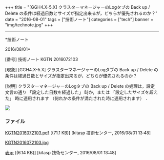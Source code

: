 ﻿+++
title = "[GGH4.X-5.X] クラスターマネージャーのLogタブの Back up / Delete の条件は経過日数とサイズが指定出来るが，どちらが優先されるのか？"
date = "2016-08-01"
tags = ["技術ノート"]
categories = ["tech"]
banner = "img/technote.jpg"
+++

-----------------------------------------------------------------------------------------------------------------------------

*技術ノート

2016/08/01*


[番号]
技術ノート KGTN 2016072103

[現象]
[GGH4.X-5.X] クラスターマネージャーのLogタブの Back up / Delete
の条件は経過日数とサイズが指定出来るが，どちらが優先されるのか？

[説明]
クラスターマネージャーのLogタブの Back up / Delete
の処理は，設定文言の通り 「設定した日数を経過した」 時か，または
「設定したサイズを超えた」 時に適用されます
（何れかの条件が満たされた時に適用されます） ．

![](http://techreport.kitasp.net/attachments/download/2833/KGTN2016072103.jpg)


### ファイル

 
 


[KGTN2016072103.pdf](http://techreport.kitasp.net/attachments/download/2832/KGTN2016072103.pdf)
 [(71.1 KB)] [kitasp 技術センター, 2016/08/01
13:48]

[KGTN2016072103.jpg](http://techreport.kitasp.net/attachments/download/2833/KGTN2016072103.jpg)

[表示](http://techreport.kitasp.net/attachments/2833/KGTN2016072103.jpg "表示")
 [(6.14 KB)] [kitasp 技術センター, 2016/08/01
13:48]


 


 

